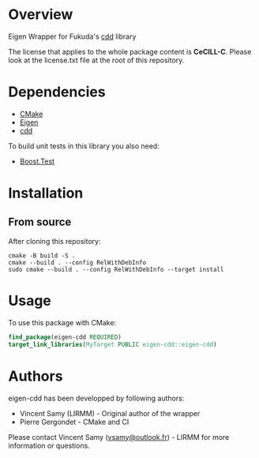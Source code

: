 Overview
=========

Eigen Wrapper for Fukuda's [cdd] library

The license that applies to the whole package content is **CeCILL-C**. Please look at the license.txt file at the root of this repository.

Dependencies
============

- [CMake](https://cmake.org)
- [Eigen](https://eigen.tuxfamily.org/index.php?title=Main_Page)
- [cdd]

To build unit tests in this library you also need:
- [Boost.Test](https://www.boost.org/doc/libs/release/libs/test/)


Installation
============

## From source

After cloning this repository:

```shell
cmake -B build -S .
cmake --build . --config RelWithDebInfo
sudo cmake --build . --config RelWithDebInfo --target install
```

Usage
=====

To use this package with CMake:

```cmake
find_package(eigen-cdd REQUIRED)
target_link_libraries(MyTarget PUBLIC eigen-cdd::eigen-cdd)
```

Authors
=======

eigen-cdd has been developped by following authors:
+ Vincent Samy (LIRMM) - Original author of the wrapper
+ Pierre Gergondet - CMake and CI

Please contact Vincent Samy (vsamy@outlook.fr) - LIRMM for more information or questions.



[cdd]: https://www.inf.ethz.ch/personal/fukudak/cdd_home
